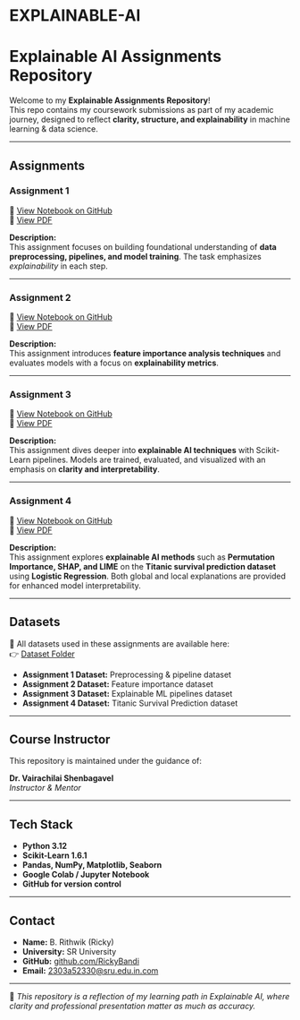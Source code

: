 # EXPLAINABLE-AI
# Explainable AI Assignments Repository

Welcome to my **Explainable Assignments Repository**!  
This repo contains my coursework submissions as part of my academic journey, designed to reflect **clarity, structure, and explainability** in machine learning & data science.

---

## Assignments

### Assignment 1
🔗 [View Notebook on GitHub](https://github.com/RickyBandi/EXPLAINABLE-AI/blob/main/Assignment_1.ipynb)  
📄 [View PDF](https://github.com/RickyBandi/EXPLAINABLE-AI/blob/main/PDF/Assignment-1.pdf)

**Description:**  
This assignment focuses on building foundational understanding of **data preprocessing, pipelines, and model training**. The task emphasizes *explainability* in each step.

---

### Assignment 2
🔗 [View Notebook on GitHub](https://github.com/RickyBandi/EXPLAINABLE-AI/blob/main/Assignment_2.ipynb)  
📄 [View PDF](https://github.com/RickyBandi/EXPLAINABLE-AI/blob/main/PDF/Assignment-2.pdf)

**Description:**  
This assignment introduces **feature importance analysis techniques** and evaluates models with a focus on **explainability metrics**.

---

### Assignment 3
🔗 [View Notebook on GitHub](https://github.com/RickyBandi/EXPLAINABLE-AI/blob/main/Assignment_3.ipynb)  
📄 [View PDF](https://github.com/RickyBandi/EXPLAINABLE-AI/blob/main/PDF/Assignment-3.pdf)

**Description:**  
This assignment dives deeper into **explainable AI techniques** with Scikit-Learn pipelines. Models are trained, evaluated, and visualized with an emphasis on **clarity and interpretability**.

---

### Assignment 4
🔗 [View Notebook on GitHub](https://github.com/RickyBandi/EXPLAINABLE-AI/blob/main/Assignment_4.ipynb)  
📄 [View PDF](https://github.com/RickyBandi/EXPLAINABLE-AI/blob/main/PDF/Assignment-4.pdf)

**Description:**  
This assignment explores **explainable AI methods** such as **Permutation Importance, SHAP, and LIME** on the **Titanic survival prediction dataset** using **Logistic Regression**. Both global and local explanations are provided for enhanced model interpretability.

---

## Datasets

📂 All datasets used in these assignments are available here:  
👉 [Dataset Folder](https://github.com/RickyBandi/EXPLAINABLE-AI/tree/main/Dataset)

- **Assignment 1 Dataset:** Preprocessing & pipeline dataset  
- **Assignment 2 Dataset:** Feature importance dataset  
- **Assignment 3 Dataset:** Explainable ML pipelines dataset  
- **Assignment 4 Dataset:** Titanic Survival Prediction dataset  

---

## Course Instructor
This repository is maintained under the guidance of:

**Dr. Vairachilai Shenbagavel**  
*Instructor & Mentor*

---

## Tech Stack
- **Python 3.12**
- **Scikit-Learn 1.6.1**  
- **Pandas, NumPy, Matplotlib, Seaborn**  
- **Google Colab / Jupyter Notebook**  
- **GitHub for version control**  

---

## Contact
- **Name:** B. Rithwik (Ricky)  
- **University:** SR University  
- **GitHub:** [github.com/RickyBandi](https://github.com/RickyBandi)  
- **Email:** 2303a52330@sru.edu.in.com  

---

🚀 *This repository is a reflection of my learning path in Explainable AI, where clarity and professional presentation matter as much as accuracy.*  
